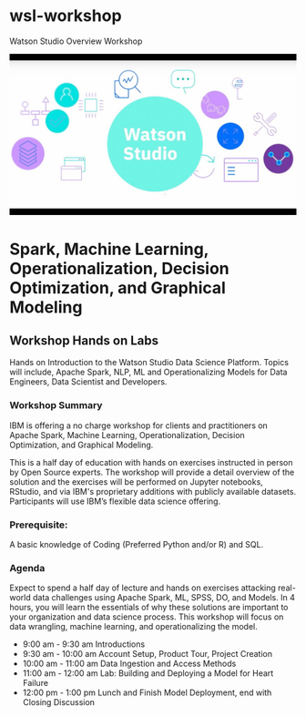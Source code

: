 # wsl-workshop
Watson Studio Overview Workshop

<p align="center">
  <img src="misc/ws_header.jpg?raw=true" alt="Watson Studio"/>
</p>

# Spark,	Machine	Learning,	Operationalization, Decision Optimization, and Graphical Modeling

## Workshop Hands on Labs
Hands on Introduction to the Watson Studio Data Science Platform.  Topics will include, Apache Spark, NLP, ML and Operationalizing Models for Data  Engineers, Data Scientist and Developers.

### Workshop Summary
IBM is offering a no charge workshop for clients and practitioners on Apache Spark, Machine Learning, Operationalization, Decision Optimization, and Graphical Modeling.

This is a half day of education with hands on exercises instructed in person by Open Source experts. The workshop will provide a detail overview of the solution and the exercises will be performed on Jupyter notebooks, RStudio, and via IBM's proprietary additions with publicly available datasets. Participants will use IBM’s flexible data science offering.

### Prerequisite:
A basic knowledge of Coding (Preferred Python and/or R) and SQL.

### Agenda
Expect to spend a half day of lecture and hands on exercises attacking real-world data challenges using Apache Spark, ML, SPSS, DO, and Models. In 4 hours, you will learn the essentials of why these solutions are important to your organization and data science process. This workshop will focus on data wrangling, machine learning, and operationalizing the model.

  - 9:00 am - 9:30 am Introductions
  - 9:30 am - 10:00 am Account Setup, Product Tour, Project Creation
  - 10:00 am - 11:00 am Data Ingestion and Access Methods
  - 11:00 am - 12:00 am Lab:  Building and Deploying a Model for Heart Failure
  - 12:00 pm - 1:00 pm Lunch and Finish Model Deployment, end with Closing Discussion
